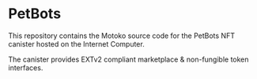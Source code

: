 # PetBots
This repository contains the Motoko source code for the PetBots NFT canister hosted on the Internet Computer.

The canister provides EXTv2 compliant marketplace & non-fungible token interfaces. 
